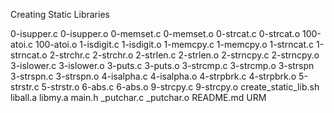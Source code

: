 Creating Static Libraries

0-isupper.c
0-isupper.o
0-memset.c
0-memset.o
0-strcat.c
0-strcat.o
100-atoi.c
100-atoi.o
1-isdigit.c
1-isdigit.o
1-memcpy.c
1-memcpy.o
1-strncat.c
1-strncat.o
2-strchr.c
2-strchr.o
2-strlen.c
2-strlen.o
2-strncpy.c
2-strncpy.o
3-islower.c
3-islower.o
3-puts.c
3-puts.o
3-strcmp.c
3-strcmp.o
3-strspn
3-strspn.c
3-strspn.o
4-isalpha.c
4-isalpha.o
4-strpbrk.c
4-strpbrk.o
5-strstr.c
5-strstr.o
6-abs.c
6-abs.o
9-strcpy.c
9-strcpy.o
create_static_lib.sh
liball.a
libmy.a
main.h
_putchar.c
_putchar.o
README.md
URM
